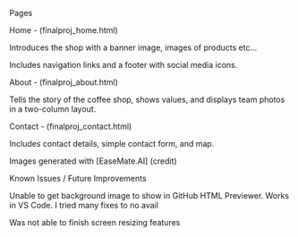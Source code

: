 Pages

Home - (finalproj_home.html)

Introduces the shop with a banner image, images of products etc...

Includes navigation links and a footer with social media icons.

About - (finalproj_about.html)

Tells the story of the coffee shop, shows values, and displays team photos in a two-column layout.

Contact - (finalproj_contact.html)

Includes contact details, simple contact form, and map.


Images generated with [EaseMate.AI] (credit)


Known Issues / Future Improvements

Unable to get background image to show in GitHub HTML Previewer. Works in VS Code. I tried many fixes to no avail

Was not able to finish screen resizing features
